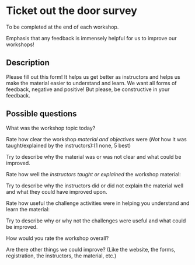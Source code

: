 # Ticket out the door survey #

To be completed at the end of each workshop.

Emphasis that any feedback is immensely helpful for us to improve our
workshops!

## Description ##

Please fill out this form! It helps us get better as instructors and helps us
make the material easier to understand and learn. We want all forms of feedback,
negative and positive! But please, be constructive in your feedback.

## Possible questions ##

What was the workshop topic today?

Rate how clear the workshop *material and objectives* were (*Not*
how it was taught/explained by the instructors):(1 none, 5 best)

Try to describe why the material was or was not clear and what could be improved.

Rate how well the *instructors taught or explained* the workshop material:

Try to describe why the instructors did or did not explain the material well and
what they could have improved upon.

Rate how useful the challenge activities were in helping you understand
and learn the material:

Try to describe why or why not the challenges were useful and what could be
improved.

How would you rate the workshop overall?

Are there other things we could improve? (Like the website, the forms,
registration, the instructors, the material, etc.)
